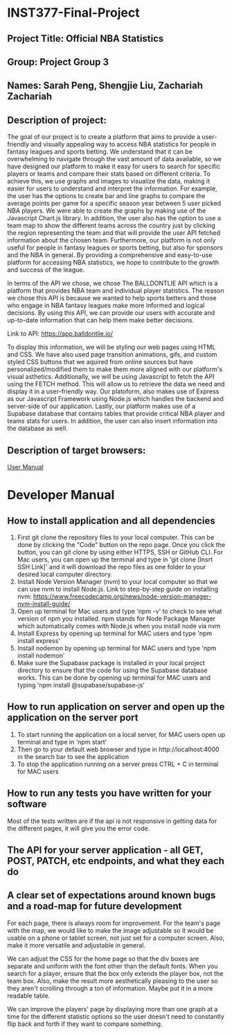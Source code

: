 # INST377-Final-Project
## Project Title: Official NBA Statistics 
## Group: Project Group 3
## Names: Sarah Peng, Shengjie Liu, Zachariah Zachariah
## Description of project: 

The goal of our project is to create a platform that aims to provide a user-friendly and visually appealing way to access NBA statistics for people in fantasy leagues and sports betting. We understand that it can be overwhelming to navigate through the vast amount of data available, so we have designed our platform to make it easy for users to search for specific players or teams and compare their stats based on different criteria. To achieve this, we use graphs and images to visualize the data, making it easier for users to understand and interpret the information. For example, the user has the options to create bar and line graphs to compare the average points per game for a specific season year between 5 user picked NBA players. We were able to create the graphs by making use of the Javascript Chart.js library. In addition, the user also has the option to use a team map to show the different teams across the country just by clicking the region representing the team and that will provide the user API fetched information about the chosen team. Furthermore, our platform is not only useful for people in fantasy leagues or sports betting, but also for sponsors and the NBA in general. By providing a comprehensive and easy-to-use platform for accessing NBA statistics, we hope to contribute to the growth and success of the league.

In terms of the API we chose, we chose The BALLDONTLIE API which is a platform that provides NBA team and individual player statistics. The reason we chose this API is because we wanted to help sports betters and those who engage in NBA fantasy leagues make more informed and logical decisions. By using this API, we can provide our users with accurate and up-to-date information that can help them make better decisions.

Link to API: https://app.balldontlie.io/

To display this information, we will be styling our web pages using HTML and CSS. We have also used page transition animations, gifs, and custom styled CSS buttons that we aquired from online sources but have personalized/modified them to make them more aligned with our platform's visual asthetics. Additionally, we will be using Javascript to fetch the API using the FETCH method. This will allow us to retrieve the data we need and display it in a user-friendly way. Our platoform, also makes use of Express as our Javascript Framework using Node.js which handles the backend and server-side of our application. Lastly, our platform makes use of a Supabase database that contains tables that provide critical NBA player and teams stats for users. In addition, the user can also insert information into the database as well. 

## Description of target browsers: 

[User Manual](docs/DeveloperManual.md)

# Developer Manual

## How to install application and all dependencies
1. First git clone the repository files to your local computer. This can be done by clicking the "Code" button on the repo page. Once you click the button, you can git clone by using either HTTPS, SSH or GitHub CLI. For Mac users, you can open up the terminal and type in 'git clone [Insrt SSH Link]' and it will download the repo files as one folder to your desired local computer directory.
2. Install Node Version Manager (nvm) to your local computer so that we can use nvm to install Node.js. Link to step-by-step guide on installing nvm: https://www.freecodecamp.org/news/node-version-manager-nvm-install-guide/
3. Open up terminal for Mac users and type 'npm -v' to check to see what version of npm you installed. npm stands for Node Package Manager which automatically comes with Node.js when you install node via nvm
4. Install Express by opening up terminal for MAC users and type 'npm install express'
5. Install nodemon by opening up terminal for MAC users and type 'npm install nodemon'
6. Make sure the Supabase package is installed in your local project directory to ensure that the code for using the Supabase database works. This can be done by opening up terminal for MAC users and typing 'npm install @supabase/supabase-js'
## How to run application on server and open up the application on the server port
1. To start running the application on a local server, for MAC users open up terminal and type in 'npm start'
2. Then go to your default web browser and type in http://localhost:4000 in the search bar to see the application 
3. To stop the application running on a server press CTRL + C in terminal for MAC users
## How to run any tests you have written for your software 
Most of the tests written are if the api is not responsive in getting data for the different pages, it will give you the error code. 

## The API for your server application - all GET, POST, PATCH, etc endpoints, and what they each do 
## A clear set of expectations around known bugs and a road-map for future development 
For each page, there is always room for improvement. For the team's page with the map, we would like to make the image adjustable so it would be usable on a phone or tablet screen, not just set for a computer screen. Also, make it more versatile and adjustable in general. 

We can adjust the CSS for the home page so that the div boxes are separate and uniform with the font other than the default fonts. When you search for a player, ensure that the box only extends the player box, not the team box. Also, make the result more aesthetically pleasing to the user so they aren't scrolling through a ton of information. Maybe put it in a more readable table. 

We can improve the players' page by displaying more than one graph at a time for the different statistic options so the user doesn't need to constantly flip back and forth if they want to compare something.



